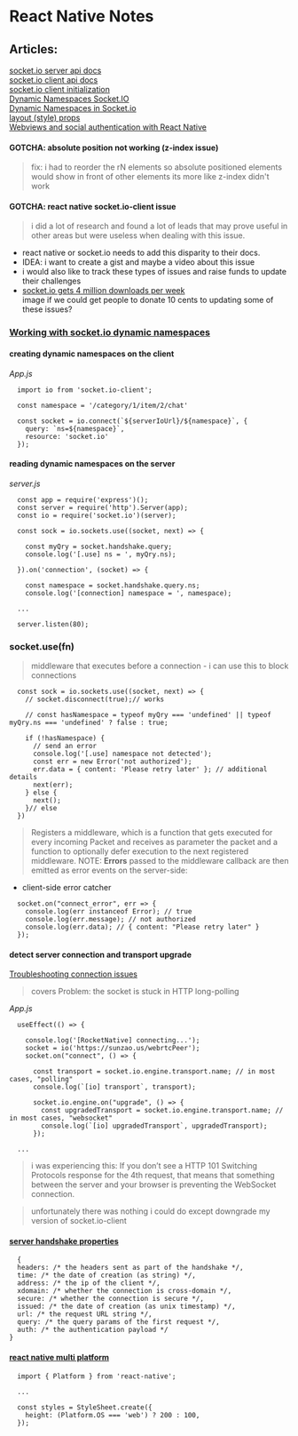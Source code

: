 # React Native Notes   

## Articles:

[socket.io server api docs](https://socket.io/docs/v3/server-api/)   
[socket.io client api docs](https://socket.io/docs/v3/client-api/)   
[socket.io client initialization](https://socket.io/docs/v3/client-initialization/)   
[Dynamic Namespaces Socket.IO](https://stackoverflow.com/questions/13143945/dynamic-namespaces-socket-io)   
[Dynamic Namespaces in Socket.io](https://dev.to/stolleydotdev/dynamic-namespaces-in-socket-io-35o6)   
[layout (style) props](https://reactnative.dev/docs/layout-props)   
[Webviews and social authentication with React Native](https://codeburst.io/webviews-and-social-authentication-with-react-native-cfecf96ac7d7)   

#### GOTCHA: absolute position not working (z-index issue)
> fix: i had to reorder the rN elements so absolute positioned elements would show in front of other elements
> its more like z-index didn't work

#### GOTCHA: react native socket.io-client issue  
> i did a lot of research and found a lot of leads that may prove useful in other areas but were 
> useless when dealing with this issue.

- react native or socket.io needs to add this disparity to their docs.
- IDEA: i want to create a gist and maybe a video about this issue
- i would also like to track these types of issues and raise funds to update their challenges
- [socket.io gets 4 million downloads per week](https://www.npmjs.com/package/socket.io-client)   
  image if we could get people to donate 10 cents to updating some of these issues?

### [Working with socket.io dynamic namespaces](https://alxolr.com/articles/working-with-socket-io-dynamic-namespaces)   

#### creating dynamic namespaces on the client   

_App.js_   

```
  import io from 'socket.io-client';

  const namespace = '/category/1/item/2/chat'

  const socket = io.connect(`${serverIoUrl}/${namespace}`, {
    query: `ns=${namespace}`,
    resource: 'socket.io'
  });
```

#### reading dynamic namespaces on the server   

_server.js_   

```
  const app = require('express')();
  const server = require('http').Server(app);
  const io = require('socket.io')(server);

  const sock = io.sockets.use((socket, next) => {

    const myQry = socket.handshake.query;
    console.log('[.use] ns = ', myQry.ns);

  }).on('connection', (socket) => {

    const namespace = socket.handshake.query.ns;
    console.log('[connection] namespace = ', namespace);

  ...

  server.listen(80);

```

### socket.use(fn)   

> middleware that executes before a connection - i can use this to block connections

```
  const sock = io.sockets.use((socket, next) => {
    // socket.disconnect(true);// works
    
    // const hasNamespace = typeof myQry === 'undefined' || typeof myQry.ns === 'undefined' ? false : true;

    if (!hasNamespace) {
      // send an error
      console.log('[.use] namespace not detected');
      const err = new Error('not authorized');
      err.data = { content: 'Please retry later' }; // additional details
      next(err);
    } else {
      next();
    }// else
  })
```

> Registers a middleware, which is a function that gets executed for every incoming Packet and receives as parameter the packet and a function to optionally defer execution to the next registered middleware.
> NOTE: **Errors** passed to the middleware callback are then emitted as error events on the server-side:

- client-side  error catcher

```
  socket.on("connect_error", err => {
    console.log(err instanceof Error); // true
    console.log(err.message); // not authorized
    console.log(err.data); // { content: "Please retry later" }
  });
```

#### detect server connection and transport upgrade
[Troubleshooting connection issues](https://socket.io/docs/v4/troubleshooting-connection-issues/#A-proxy-in-front-of-your-servers-does-not-accept-the-WebSocket-connection)   
> covers Problem: the socket is stuck in HTTP long-polling

_App.js_

```
  useEffect(() => {

    console.log('[RocketNative] connecting...');
    socket = io('https://sunzao.us/webrtcPeer');
    socket.on("connect", () => {

      const transport = socket.io.engine.transport.name; // in most cases, "polling"
      console.log(`[io] transport`, transport);

      socket.io.engine.on("upgrade", () => {
        const upgradedTransport = socket.io.engine.transport.name; // in most cases, "websocket"
        console.log(`[io] upgradedTransport`, upgradedTransport);
      });

  ...

```
> i was experiencing this:
> If you don’t see a HTTP 101 Switching Protocols response for the 4th request, that means that something between the server and your browser is preventing the WebSocket connection.

> unfortunately there was nothing i could do except downgrade my version of socket.io-client

#### [server handshake properties](https://socket.io/docs/v3/server-api/#socket-request)   

```
  {
  headers: /* the headers sent as part of the handshake */,
  time: /* the date of creation (as string) */,
  address: /* the ip of the client */,
  xdomain: /* whether the connection is cross-domain */,
  secure: /* whether the connection is secure */,
  issued: /* the date of creation (as unix timestamp) */,
  url: /* the request URL string */,
  query: /* the query params of the first request */,
  auth: /* the authentication payload */
}
```

#### [react native multi platform](https://necolas.github.io/react-native-web/docs/multi-platform/)    

```
  import { Platform } from 'react-native';

  ...

  const styles = StyleSheet.create({
    height: (Platform.OS === 'web') ? 200 : 100,
  });
```

